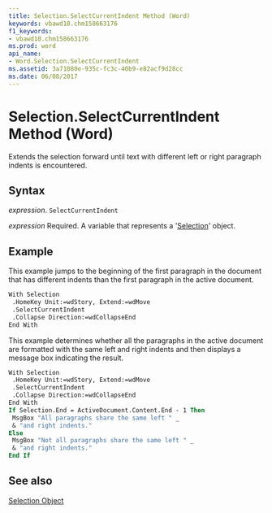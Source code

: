 ```yaml
---
title: Selection.SelectCurrentIndent Method (Word)
keywords: vbawd10.chm158663176
f1_keywords:
- vbawd10.chm158663176
ms.prod: word
api_name:
- Word.Selection.SelectCurrentIndent
ms.assetid: 3a71080e-935c-fc3c-40b9-e82acf9d28cc
ms.date: 06/08/2017
---
```



# Selection.SelectCurrentIndent Method (Word)

Extends the selection forward until text with different left or right paragraph indents is encountered.


## Syntax

 _expression_. `SelectCurrentIndent`

 _expression_ Required. A variable that represents a '[Selection](Word.Selection.md)' object.


## Example

This example jumps to the beginning of the first paragraph in the document that has different indents than the first paragraph in the active document.


```vb
With Selection 
 .HomeKey Unit:=wdStory, Extend:=wdMove 
 .SelectCurrentIndent 
 .Collapse Direction:=wdCollapseEnd 
End With
```

This example determines whether all the paragraphs in the active document are formatted with the same left and right indents and then displays a message box indicating the result.




```vb
With Selection 
 .HomeKey Unit:=wdStory, Extend:=wdMove 
 .SelectCurrentIndent 
 .Collapse Direction:=wdCollapseEnd 
End With 
If Selection.End = ActiveDocument.Content.End - 1 Then 
 MsgBox "All paragraphs share the same left " _ 
 & "and right indents." 
Else 
 MsgBox "Not all paragraphs share the same left " _ 
 & "and right indents." 
End If
```


## See also


[Selection Object](Word.Selection.md)

